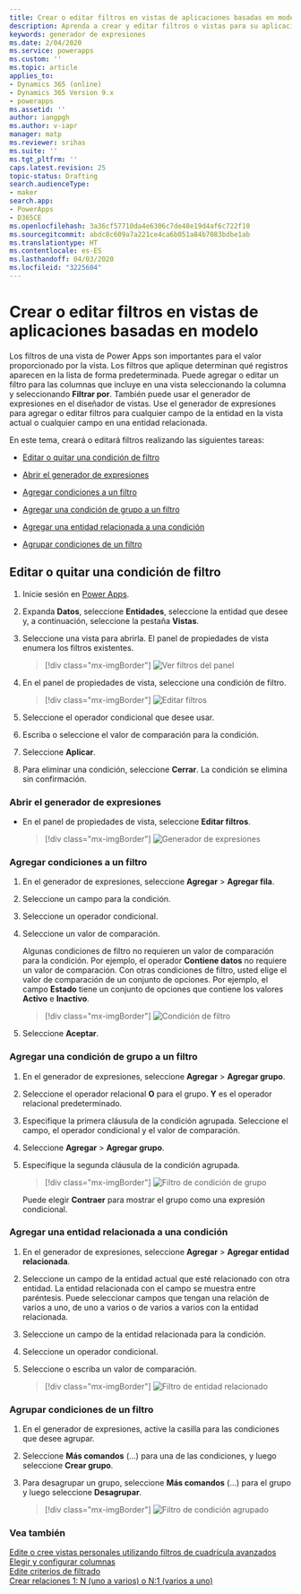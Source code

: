```yaml
---
title: Crear o editar filtros en vistas de aplicaciones basadas en modelo | MicrosoftDocs
description: Aprenda a crear y editar filtros o vistas para su aplicación
keywords: generador de expresiones
ms.date: 2/04/2020
ms.service: powerapps
ms.custom: ''
ms.topic: article
applies_to:
- Dynamics 365 (online)
- Dynamics 365 Version 9.x
- powerapps
ms.assetid: ''
author: iangpgh
ms.author: v-iapr
manager: matp
ms.reviewer: srihas
ms.suite: ''
ms.tgt_pltfrm: ''
caps.latest.revision: 25
topic-status: Drafting
search.audienceType:
- maker
search.app:
- PowerApps
- D365CE
ms.openlocfilehash: 3a36cf57710da4e6306c7de48e19d4af6c722f10
ms.sourcegitcommit: abdc8c609a7a221ce4ca6b051a84b7083bdbe1ab
ms.translationtype: HT
ms.contentlocale: es-ES
ms.lasthandoff: 04/03/2020
ms.locfileid: "3225604"
---
```

# <a name="create-or-edit-filters-in-model-driven-app-views"></a>Crear o editar filtros en vistas de aplicaciones basadas en modelo

<a name="BKMK_CreateOrEditViewFilters"></a>   

Los filtros de una vista de Power Apps son importantes para el valor proporcionado por la vista. Los filtros que aplique determinan qué registros aparecen en la lista de forma predeterminada. Puede agregar o editar un filtro para las columnas que incluye en una vista seleccionando la columna y seleccionando **Filtrar por**. También puede usar el generador de expresiones en el diseñador de vistas. Use el generador de expresiones para agregar o editar filtros para cualquier campo de la entidad en la vista actual o cualquier campo en una entidad relacionada. 

En este tema, creará o editará filtros realizando las siguientes tareas:

-   [Editar o quitar una condición de filtro](create-edit-view-filters.md#edit-or-remove-a-filter-condition)

-   [Abrir el generador de expresiones](create-edit-view-filters.md#open-the-expression-builder)

-   [Agregar condiciones a un filtro](create-edit-view-filters.md#add-conditions-to-a-filter)

-   [Agregar una condición de grupo a un filtro](create-edit-view-filters.md#add-a-group-condition-to-a-filter)

-   [Agregar una entidad relacionada a una condición](create-edit-view-filters.md#add-a-related-entity-to-a-condition)

-   [Agrupar condiciones de un filtro](create-edit-view-filters.md#group-conditions-of-a-filter)

## <a name="edit-or-remove-a-filter-condition"></a>Editar o quitar una condición de filtro

1. Inicie sesión en [Power Apps](https://make.powerapps.com/?utm_source=padocs&utm_medium=linkinadoc&utm_campaign=referralsfromdoc).  

2. Expanda **Datos**, seleccione **Entidades**, seleccione la entidad que desee y, a continuación, seleccione la pestaña **Vistas**.

3. Seleccione una vista para abrirla. El panel de propiedades de vista enumera los filtros existentes.

    > [!div class="mx-imgBorder"] 
    > ![Ver filtros del panel](media/views-panel-filters.png "Ver filtros del panel")

4. En el panel de propiedades de vista, seleccione una condición de filtro.

    > [!div class="mx-imgBorder"] 
    > ![Editar filtros](media/edit-filter-viewpanel.png "Editar filtros")

5. Seleccione el operador condicional que desee usar.

6. Escriba o seleccione el valor de comparación para la condición.

7. Seleccione **Aplicar**.

8. Para eliminar una condición, seleccione **Cerrar**. La condición se elimina sin confirmación.

### <a name="open-the-expression-builder"></a>Abrir el generador de expresiones

- En el panel de propiedades de vista, seleccione **Editar filtros**.

    > [!div class="mx-imgBorder"] 
    > ![Generador de expresiones](media/edit-create-filters.png "Generador de expresiones")

### <a name="add-conditions-to-a-filter"></a>Agregar condiciones a un filtro

1. En el generador de expresiones, seleccione **Agregar** > **Agregar fila**.

2. Seleccione un campo para la condición.

3. Seleccione un operador condicional.

4. Seleccione un valor de comparación.  

    Algunas condiciones de filtro no requieren un valor de comparación para la condición. Por ejemplo, el operador **Contiene datos** no requiere un valor de comparación. Con otras condiciones de filtro, usted elige el valor de comparación de un conjunto de opciones. Por ejemplo, el campo **Estado** tiene un conjunto de opciones que contiene los valores **Activo** e **Inactivo**.

    > [!div class="mx-imgBorder"] 
    > ![Condición de filtro](media/add-condition-filter.png "Condición de filtro")

5. Seleccione **Aceptar**.

### <a name="add-a-group-condition-to-a-filter"></a>Agregar una condición de grupo a un filtro

1. En el generador de expresiones, seleccione **Agregar** > **Agregar grupo**.

2. Seleccione el operador relacional **O** para el grupo. **Y** es el operador relacional predeterminado.

3. Especifique la primera cláusula de la condición agrupada. Seleccione el campo, el operador condicional y el valor de comparación.

4. Seleccione **Agregar** > **Agregar grupo**.

5. Especifique la segunda cláusula de la condición agrupada.

    > [!div class="mx-imgBorder"] 
    > ![Filtro de condición de grupo](media/add-group-filter.png "Filtro de condición de grupo")

    Puede elegir **Contraer** para mostrar el grupo como una expresión condicional.

### <a name="add-a-related-entity-to-a-condition"></a>Agregar una entidad relacionada a una condición

1. En el generador de expresiones, seleccione **Agregar** > **Agregar entidad relacionada**.

2. Seleccione un campo de la entidad actual que esté relacionado con otra entidad. La entidad relacionada con el campo se muestra entre paréntesis. Puede seleccionar campos que tengan una relación de varios a uno, de uno a varios o de varios a varios con la entidad relacionada.

3. Seleccione un campo de la entidad relacionada para la condición.

4. Seleccione un operador condicional.

5. Seleccione o escriba un valor de comparación.

    > [!div class="mx-imgBorder"] 
    > ![Filtro de entidad relacionado](media/add-relatedentity-filter.png "Filtro de entidad relacionado")

### <a name="group-conditions-of-a-filter"></a>Agrupar condiciones de un filtro

1. En el generador de expresiones, active la casilla para las condiciones que desee agrupar.

2. Seleccione **Más comandos** (...) para una de las condiciones, y luego seleccione **Crear grupo**.

3. Para desagrupar un grupo, seleccione **Más comandos** (...) para el grupo y luego seleccione **Desagrupar**.

    > [!div class="mx-imgBorder"] 
    > ![Filtro de condición agrupado](media/group-conditions-filter.png "Filtro de condición agrupado")

### <a name="see-also"></a>Vea también
[Edite o cree vistas personales utilizando filtros de cuadrícula avanzados](../../user/grid-filters-advanced.md)
[Elegir y configurar columnas](choose-and-configure-columns.md)  
[Edite criterios de filtrado](edit-filter-criteria.md)  
[Crear relaciones 1: N (uno a varios) o N:1 (varios a uno)](../common-data-service/create-edit-1n-relationships.md)
